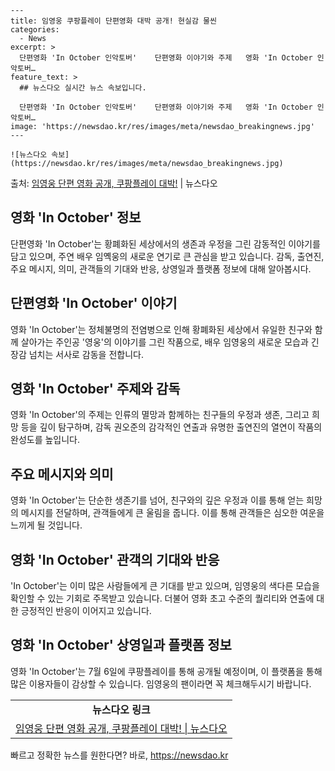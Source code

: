     ---
    title: 임영웅 쿠팡플레이 단편영화 대박 공개! 현실감 물씬
    categories:
      - News
    excerpt: >
      단편영화 'In October 인악토버'    단편영화 이야기와 주제   영화 'In October 인악토버…
    feature_text: >
      ## 뉴스다오 실시간 뉴스 속보입니다.
    
      단편영화 'In October 인악토버'    단편영화 이야기와 주제   영화 'In October 인악토버…
    image: 'https://newsdao.kr/res/images/meta/newsdao_breakingnews.jpg'
    ---
    
    ![뉴스다오 속보](https://newsdao.kr/res/images/meta/newsdao_breakingnews.jpg)

<p>출처: <a href="https://newsdao.kr/4651" rel="dofollow">임영웅 단편 영화 공개, 쿠팡플레이 대박!</a> | 뉴스다오</p>

<h2 data-ke-size="size26">영화 'In October' 정보</h2>
<p data-ke-size="size16">단편영화 'In October'는 황폐화된 세상에서의 생존과 우정을 그린 감동적인 이야기를 담고 있으며, 주연 배우 임옉웅의 새로운 연기로 큰 관심을 받고 있습니다. 감독, 출연진, 주요 메시지, 의미, 관객들의 기대와 반응, 상영일과 플랫폼 정보에 대해 알아봅시다.</p>

<h2 data-ke-size="size26">단편영화 'In October' 이야기</h2>
<p data-ke-size="size16">영화 'In October'는 정체불명의 전염병으로 인해 황폐화된 세상에서 유일한 친구와 함께 살아가는 주인공 '영웅'의 이야기를 그린 작품으로, 배우 임영웅의 새로운 모습과 긴장감 넘치는 서사로 감동을 전합니다.</p>

<h2 data-ke-size="size26">영화 'In October' 주제와 감독</h2>
<p data-ke-size="size16">영화 'In October'의 주제는 인류의 멸망과 함께하는 친구들의 우정과 생존, 그리고 희망 등을 깊이 탐구하며, 감독 권오준의 감각적인 연출과 유명한 출연진의 열연이 작품의 완성도를 높입니다.</p>

<h2 data-ke-size="size26">주요 메시지와 의미</h2>
<p data-ke-size="size16">영화 'In October'는 단순한 생존기를 넘어, 친구와의 깊은 우정과 이를 통해 얻는 희망의 메시지를 전달하며, 관객들에게 큰 울림을 줍니다. 이를 통해 관객들은 심오한 여운을 느끼게 될 것입니다.</p>

<h2 data-ke-size="size26">영화 'In October' 관객의 기대와 반응</h2>
<p data-ke-size="size16">'In October'는 이미 많은 사람들에게 큰 기대를 받고 있으며, 임영웅의 색다른 모습을 확인할 수 있는 기회로 주목받고 있습니다. 더불어 영화 초고 수준의 퀄리티와 연출에 대한 긍정적인 반응이 이어지고 있습니다.</p>

<h2 data-ke-size="size26">영화 'In October' 상영일과 플랫폼 정보</h2>
<p data-ke-size="size16">영화 'In October'는 7월 6일에 쿠팡플레이를 통해 공개될 예정이며, 이 플랫폼을 통해 많은 이용자들이 감상할 수 있습니다. 임영웅의 팬이라면 꼭 체크해두시기 바랍니다.</p>
<table>
	<tr>
		<td style="text-align: center; height: 17px;"><b>뉴스다오 링크</b></td>
	</tr>
	<tr>
		<td style="text-align: center; height: 17px;"><a href="https://newsdao.kr/4651">임영웅 단편 영화 공개, 쿠팡플레이 대박! | 뉴스다오</a></td>
	</tr>
</table> 

빠르고 정확한 뉴스를 원한다면? 바로, <a href="https://newsdao.kr" rel="dofollow">https://newsdao.kr</a>


    
